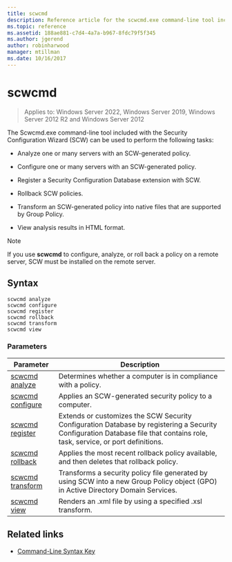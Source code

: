 ```yaml
---
title: scwcmd
description: Reference article for the scwcmd.exe command-line tool included with the Security Configuration Wizard (SCW).
ms.topic: reference
ms.assetid: 188ae881-c7d4-4a7a-b967-8fdc79f5f345
ms.author: jgerend
author: robinharwood
manager: mtillman
ms.date: 10/16/2017
---
```


# scwcmd

>Applies to: Windows Server 2022, Windows Server 2019, Windows Server 2012 R2 and Windows Server 2012

The Scwcmd.exe command-line tool included with the Security Configuration Wizard (SCW) can be used to perform the following tasks:

- Analyze one or many servers with an SCW-generated policy.

- Configure one or many servers with an SCW-generated policy.

- Register a Security Configuration Database extension with SCW.

- Rollback SCW policies.

- Transform an SCW-generated policy into native files that are supported by Group Policy.

- View analysis results in HTML format.

> [!NOTE]
> If you use **scwcmd** to configure, analyze, or roll back a policy on a remote server, SCW must be installed on the remote server.

## Syntax

```
scwcmd analyze
scwcmd configure
scwcmd register
scwcmd rollback
scwcmd transform
scwcmd view
```

### Parameters

| Parameter | Description |
|--|--|
| [scwcmd analyze](scwcmd-analyze.md) | Determines whether a computer is in compliance with a policy. |
| [scwcmd configure](scwcmd-configure.md) | Applies an SCW-generated security policy to a computer.|
| [scwcmd register](scwcmd-register.md) | Extends or customizes the SCW Security Configuration Database by registering a Security Configuration Database file that contains role, task, service, or port definitions. |
| [scwcmd rollback](scwcmd-rollback.md) | Applies the most recent rollback policy available, and then deletes that rollback policy. |
| [scwcmd transform](scwcmd-transform.md) | Transforms a security policy file generated by using SCW into a new Group Policy object (GPO) in Active Directory Domain Services. |
| [scwcmd view](scwcmd-view.md) | Renders an .xml file by using a specified .xsl transform. |

## Related links

- [Command-Line Syntax Key](command-line-syntax-key.md)
